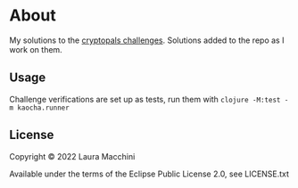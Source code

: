 # About

My solutions to the [cryptopals challenges](https://www.cryptopals.com). Solutions added to the repo as I work on them.

## Usage

Challenge verifications are set up as tests, run them with `clojure -M:test -m kaocha.runner`

## License

Copyright © 2022 Laura Macchini

Available under the terms of the Eclipse Public License 2.0, see LICENSE.txt
